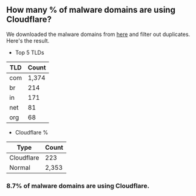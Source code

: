 ## How many % of malware domains are using Cloudflare?


We downloaded the malware domains from [here](https://urlhaus.abuse.ch) and filter out duplicates.
Here's the result.


[//]: # (start replacement)


- Top 5 TLDs

| TLD | Count |
| --- | --- |
| com | 1,374 |
| br | 214 |
| in | 171 |
| net | 81 |
| org | 68 |


- Cloudflare %

| Type | Count |
| --- | --- |
| Cloudflare | 223 |
| Normal | 2,353 |


### 8.7% of malware domains are using Cloudflare.